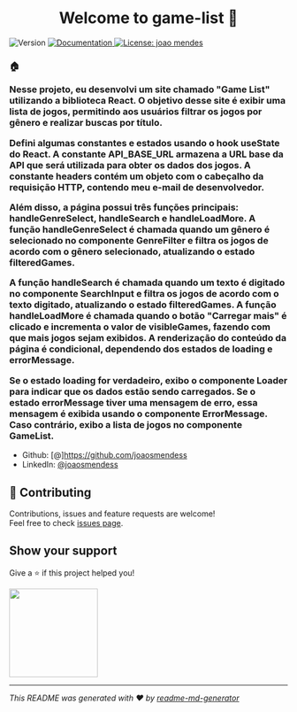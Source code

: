 <h1 align="center">Welcome to game-list 👋</h1>
<p>
  <img alt="Version" src="https://img.shields.io/badge/version-(1.0.0)-blue.svg?cacheSeconds=2592000" />
  <a href="Os efeitos colaterais (side effects) dessa página são tratados pelos hooks useEffect. O primeiro useEffect é utilizado para chamar a função fetchData assim que o componente é montado. O segundo useEffect é responsável por limitar a lista de jogos exibidos inicialmente, de acordo com o estado visibleGames. Esse efeito é disparado sempre que os estados games ou visibleGames são alterados." target="_blank">
    <img alt="Documentation" src="https://img.shields.io/badge/documentation-yes-brightgreen.svg" />
  </a>
  <a href="#" target="_blank">
    <img alt="License: joao mendes" src="https://img.shields.io/badge/License-joao mendes-yellow.svg" />
  </a>
</p>    

### 🏠  <p> Nesse projeto, eu desenvolvi um site chamado &#34;Game List&#34; utilizando a biblioteca React. O objetivo desse site é exibir uma lista de jogos, permitindo aos usuários filtrar os jogos por gênero e realizar buscas por título.</p> <p>  Defini algumas constantes e estados usando o hook useState do React. A constante API_BASE_URL armazena a URL base da API que será utilizada para obter os dados dos jogos.  A constante headers contém um objeto com o cabeçalho da requisição HTTP, contendo meu e-mail de desenvolvedor.</p> <p>Além disso, a página possui três funções principais: handleGenreSelect, handleSearch e handleLoadMore. A função handleGenreSelect é chamada quando um gênero é selecionado no componente GenreFilter e filtra os jogos de acordo com o gênero selecionado, atualizando o estado filteredGames.</p> <p> A função handleSearch é chamada quando um texto é digitado no componente SearchInput e filtra os jogos de acordo com o texto digitado, atualizando o estado filteredGames. A função handleLoadMore é chamada quando o botão &#34;Carregar mais&#34; é clicado e incrementa o valor de visibleGames, fazendo com que mais jogos sejam exibidos. A renderização do conteúdo da página é condicional, dependendo dos estados de loading e errorMessage.</p> <p> Se o estado loading for verdadeiro, exibo o componente Loader para indicar que os dados estão sendo carregados. Se o estado errorMessage tiver uma mensagem de erro, essa mensagem é exibida usando o componente ErrorMessage. Caso contrário, exibo a lista de jogos no componente GameList.</p>








* Github: [@]https://github.com/joaosmendess 
* LinkedIn: [@joaosmendess](https://linkedin.com/in/joaosmendess)

## 🤝 Contributing

Contributions, issues and feature requests are welcome!<br />Feel free to check [issues page](https://game-list-tau.vercel.app/). 

## Show your support

Give a ⭐️ if this project helped you!

<a href="https://www.patreon.com/João Mendes">
  <img src="https://c5.patreon.com/external/logo/become_a_patron_button@2x.png" width="160">
</a>

***
_This README was generated with ❤️ by [readme-md-generator](https://github.com/kefranabg/readme-md-generator)_